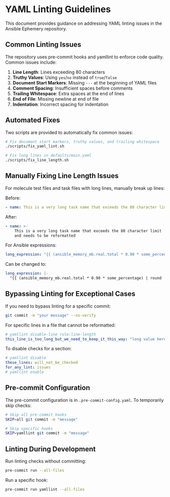 # YAML Linting Guidelines

This document provides guidance on addressing YAML linting issues in the Ansible Ephemery repository.

## Common Linting Issues

The repository uses pre-commit hooks and yamllint to enforce code quality. Common issues include:

1. **Line Length**: Lines exceeding 80 characters
2. **Truthy Values**: Using `yes`/`no` instead of `true`/`false`
3. **Document Start Markers**: Missing `---` at the beginning of YAML files
4. **Comment Spacing**: Insufficient spaces before comments
5. **Trailing Whitespace**: Extra spaces at the end of lines
6. **End of File**: Missing newline at end of file
7. **Indentation**: Incorrect spacing for indentation

## Automated Fixes

Two scripts are provided to automatically fix common issues:

```bash
# Fix document start markers, truthy values, and trailing whitespace
./scripts/fix_yaml_lint.sh

# Fix long lines in defaults/main.yaml
./scripts/fix_line_length.sh
```

## Manually Fixing Line Length Issues

For molecule test files and task files with long lines, manually break up lines:

Before:
```yaml
- name: This is a very long task name that exceeds the 80 character limit and needs to be reformatted
```

After:
```yaml
- name: >-
    This is a very long task name that exceeds the 80 character limit
    and needs to be reformatted
```

For Ansible expressions:
```yaml
long_expression: "{{ (ansible_memory_mb.real.total * 0.90 * some_percentage) | round | int }}M"
```

Can be changed to:
```yaml
long_expression: |-
  "{{ (ansible_memory_mb.real.total * 0.90 * some_percentage) | round | int }}M"
```

## Bypassing Linting for Exceptional Cases

If you need to bypass linting for a specific commit:

```bash
git commit -m "your message" --no-verify
```

For specific lines in a file that cannot be reformatted:

```yaml
# yamllint disable-line rule:line-length
this_line_is_too_long_but_we_need_to_keep_it_this_way: "long value here"
```

To disable checks for a section:

```yaml
# yamllint disable
these_lines: will_not_be_checked
for_any_lint: issues
# yamllint enable
```

## Pre-commit Configuration

The pre-commit configuration is in `.pre-commit-config.yaml`. To temporarily skip checks:

```bash
# Skip all pre-commit hooks
SKIP=all git commit -m "message"

# Skip specific hooks
SKIP=yamllint git commit -m "message"
```

## Linting During Development

Run linting checks without committing:

```bash
pre-commit run --all-files
```

Run a specific hook:

```bash
pre-commit run yamllint --all-files
```
